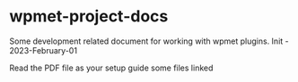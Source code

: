 # wpmet-project-docs

Some development related document for working with wpmet plugins. 
Init - 2023-February-01

Read the PDF file as your setup guide some files linked 
